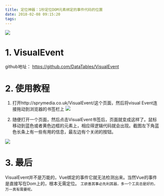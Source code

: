 ```yaml
---
title: 定位神器：1秒定位DOM元素绑定的事件代码的位置
date: 2018-02-08 09:15:20
tags:
---
```


![](https://wdd.js.org/img/images/20180208091603_Jkrh7t_Screenshot.jpeg)

# 1. VisualEvent
github地址： https://github.com/DataTables/VisualEvent

# 2. 使用教程
1. 打开http://sprymedia.co.uk/VisualEvent/这个页面，然后将visual Event连接拖动到浏览器的书签栏上
![](https://wdd.js.org/img/images/20180208091616_EoSfZO_Screenshot.jpeg)

2. 随便打开一个页面，然后点击VisualEvent书签后，页面就变成这样了。鼠标移动到蓝色或者黄色边框的元素上，相应得逻辑代码就会出现。截图左下角蓝色长条上有一些有用的信息，最左边有个关闭的按钮。

![](https://wdd.js.org/img/images/20180208091627_KXpGYc_Screenshot.jpeg)

# 3. 最后
VisualEvent并不是万能的，Vue绑定的事件它就无法检测出来。当然Vue的事件是直接写在Dom上的，根本无需定位。
`工欲善其事必先利其器，多一个工具总是好的，万一真有需要呢。`




  [1]: /img/bVUkzN
  [2]: /img/bVUkA1
  [3]: /img/bVUkBQ